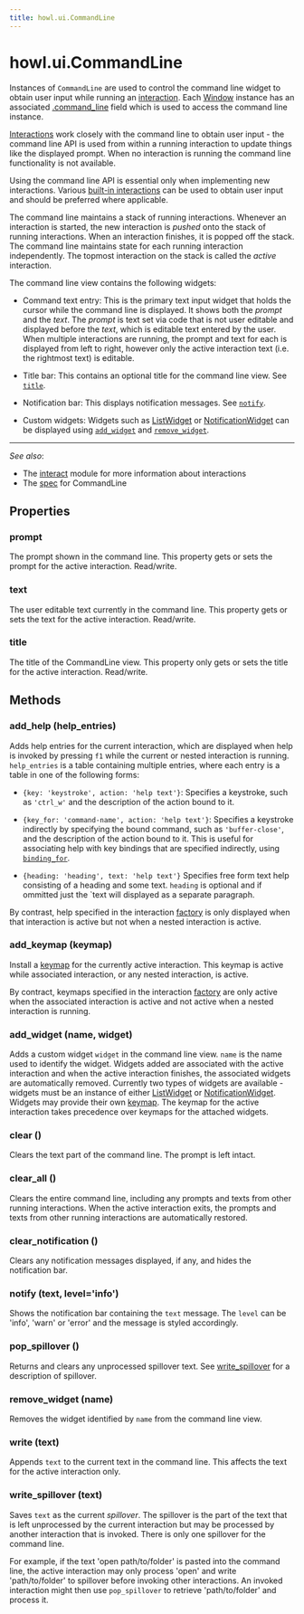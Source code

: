 ```yaml
---
title: howl.ui.CommandLine
---
```


# howl.ui.CommandLine

Instances of `CommandLine` are used to control the command line widget to obtain
user input while running an [interaction](../interact.html). Each [Window]
instance has an associated [.command_line](window.html#command_line) field which
is used to access the command line instance.

[Interactions] work closely with the command line to obtain user input - the
command line API is used from within a running interaction to update things like
the displayed prompt. When no interaction is running the command line
functionality is not available.

Using the command line API is essential only when implementing new interactions.
Various [built-in interactions](../interact.html#built-in-interactions) can be
used to obtain user input and should be preferred where applicable.

The command line maintains a stack of running interactions. Whenever an
interaction is started, the new interaction is *pushed* onto the stack of
running interactions. When an interaction finishes, it is popped off the stack.
The command line maintains state for each running interaction independently. The
topmost interaction on the stack is called the *active* interaction.

The command line view contains the following widgets:

- Command text entry: This is the primary text input widget that holds the
cursor while the command line is displayed. It shows both the *prompt* and the
*text*. The *prompt* is text set via code that is not user editable and
displayed before the *text*, which is editable text entered by the user. When
multiple interactions are running, the prompt and text for each is displayed
from left to right, however only the active interaction text (i.e. the rightmost
text) is editable.

- Title bar: This contains an optional title for the command line view. See
[`title`](#title).

- Notification bar: This displays notification messages. See
[`notify`](#notify).

- Custom widgets: Widgets such as [ListWidget] or [NotificationWidget] can be
displayed using [`add_widget`](#add_widget) and
[`remove_widget`](#remove_widget).

---

_See also_:

- The [interact](../interact.html) module for more information about
interactions
- The [spec](../../spec/ui/command_line_spec.html) for CommandLine

## Properties

### prompt

The prompt shown in the command line. This property gets or sets the prompt for
the active interaction. Read/write.

### text

The user editable text currently in the command line. This property gets or sets
the text for the active interaction. Read/write.

### title

The title of the CommandLine view. This property only gets or sets the title for
the active interaction. Read/write.

## Methods

### add_help (help_entries)

Adds help entries for the current interaction, which are displayed when help is
invoked by pressing `f1` while the current or nested interaction is running.
`help_entries` is a table containing multiple entries, where each entry is a
table in one of the following forms:

- `{key: 'keystroke', action: 'help text'}`:
  Specifies a keystroke, such as `'ctrl_w'` and the description of
  the action bound to it.

- `{key_for: 'command-name', action: 'help text'}`:
  Specifies a keystroke indirectly by specifying the bound command, such as
  `'buffer-close'`, and the description of the action bound to it. This is
  useful for associating help with key bindings that are specified indirectly,
  using [`binding_for`](interact.html#keymap).

- `{heading: 'heading', text: 'help text'}`
  Specifies free form text help consisting of a heading and some text.
  `heading` is optional and if ommitted just
  the `text will displayed as a separate paragraph.

By contrast, help specified in the interaction
[factory](../interact.html#register) is only displayed when that interaction is
active but not when a nested interaction is active.

### add_keymap (keymap)

Install a [keymap](../bindings.html) for the currently active interaction. This
keymap is active while associated interaction, or any nested interaction, is
active.

By contract, keymaps specified in the interaction
[factory](../interact.html#register) are only active when the associated
interaction is active and not active when a nested interaction is running.

### add_widget (name, widget)

Adds a custom widget `widget` in the command line view. `name` is the name used
to identify the widget. Widgets added are associated with the active interaction
and when the active interaction finishes, the associated widgets are
automatically removed. Currently two types of widgets are available - widgets
must be an instance of either [ListWidget] or [NotificationWidget]. Widgets may
provide their own [keymap](../bindings.html). The keymap for the active
interaction takes precedence over keymaps for the attached widgets.

### clear ()

Clears the text part of the command line. The prompt is left intact.

### clear_all ()

Clears the entire command line, including any prompts and texts from other
running interactions. When the active interaction exits, the prompts and texts
from other running interactions are automatically restored.

### clear_notification ()

Clears any notification messages displayed, if any, and hides the notification
bar.

### notify (text, level='info')

Shows the notification bar containing the `text` message. The `level` can be
'info', 'warn' or 'error' and the message is styled accordingly.

### pop_spillover ()

Returns and clears any unprocessed spillover text. See
[write_spillover](#write_spillover) for a description of spillover.

### remove_widget (name)

Removes the widget identified by `name` from the command line view.

### write (text)

Appends `text` to the current text in the command line. This affects the text
for the active interaction only.

### write_spillover (text)

Saves `text` as the current *spillover*. The spillover is the part of the text
that is left unprocessed by the current interaction but may be processed by
another interaction that is invoked. There is only one spillover for the command
line.

For example, if the text 'open path/to/folder' is pasted into the command line,
the active interaction may only process 'open' and write 'path/to/folder' to
spillover before invoking other interactions. An invoked interaction might then
use `pop_spillover` to retrieve 'path/to/folder' and process it.

[interactions]: ../interact.html
[ListWidget]: list_widget.html
[NotificationWidget]: notification_widget.html
[Window]: window.html
